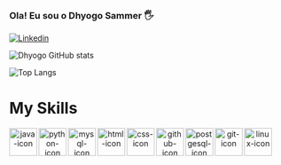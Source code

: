 ### Ola! Eu sou o Dhyogo Sammer 🖐️

[![Linkedin](https://img.shields.io/badge/LinkedIn-0077B5?style=for-the-badge&logo=linkedin&logoColor=white)](https://www.linkedin.com/in/dhyogo-sammer-14615926a/)


![Dhyogo GitHub stats](https://github-readme-stats.vercel.app/api?username=DhyogoSammer&show_icons=true&theme=dracula)

![Top Langs](https://github-readme-stats.vercel.app/api/top-langs/?username=DhyogoSammer&layout=compact)

<div align = "center">
<div display = "inline block" >
<h1 align = "left" > My Skills </h1>
  
<img align = "left" height = "50" width = "50" alt = "java-icon" src = "https://user-images.githubusercontent.com/25181517/117201156-9a724800-adec-11eb-9a9d-3cd0f67da4bc.png"> 
<img align = "left" height = "50" width = "50" alt = "python-icon" src = "https://user-images.githubusercontent.com/25181517/183423507-c056a6f9-1ba8-4312-a350-19bcbc5a8697.png"> 
<img align = "left" height = "50" width = "50" alt = "mysql-icon" src = "https://user-images.githubusercontent.com/25181517/183896128-ec99105a-ec1a-4d85-b08b-1aa1620b2046.png"> 
<img align = "left" height = "50" width = "50" alt = "html-icon" src = "https://user-images.githubusercontent.com/25181517/192158954-f88b5814-d510-4564-b285-dff7d6400dad.png"> 
<img align = "left" height = "50" width = "50" alt = "css-icon" src = "https://user-images.githubusercontent.com/25181517/183898674-75a4a1b1-f960-4ea9-abcb-637170a00a75.png"> 
<img align = "left" height = "50" width = "50" alt = "github-icon" src = "https://user-images.githubusercontent.com/25181517/192108374-8da61ba1-99ec-41d7-80b8-fb2f7c0a4948.png"> 
<img align = "left" height = "50" width = "50" alt = "postgesql-icon" src = "https://user-images.githubusercontent.com/25181517/117208740-bfb78400-adf5-11eb-97bb-09072b6bedfc.png"> 
<img align = "left" height = "50" width = "50" alt = "git-icon" src = "https://user-images.githubusercontent.com/25181517/192108372-f71d70ac-7ae6-4c0d-8395-51d8870c2ef0.png"> 
<img align = "left" height = "50" width = "50" alt = "linux-icon" src = "https://github.com/marwin1991/profile-technology-icons/assets/76662862/2481dc48-be6b-4ebb-9e8c-3b957efe69fa"> 

  
</div>

  
</div>

